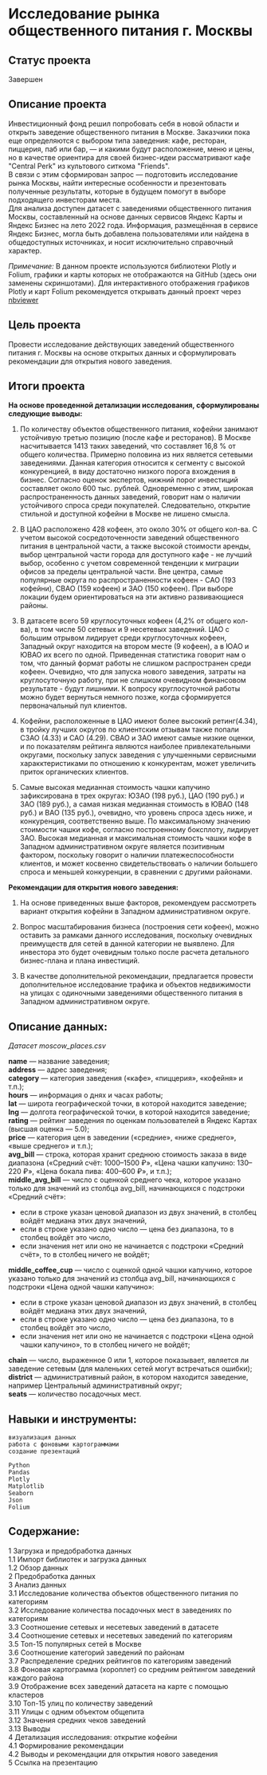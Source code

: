 # Исследование рынка общественного питания г. Москвы    

## Статус проекта
Завершен

## Описание проекта

Инвестиционный фонд решил попробовать себя в новой области и открыть заведение общественного питания в Москве. Заказчики пока еще определяются с выбором типа заведения: кафе, ресторан, пиццерия, паб или бар, — и какими будут расположение, меню и цены, но в качестве ориентира для своей бизнес-идеи рассматривают кафе "Central Perk" из культового ситкома "Friends".  
В связи с этим сформирован запрос — подготовить исследование рынка Москвы, найти интересные особенности и презентовать полученные результаты, которые в будущем помогут в выборе подходящего инвесторам места.  
Для анализа доступен датасет с заведениями общественного питания Москвы, составленный на основе данных сервисов Яндекс Карты и Яндекс Бизнес на лето 2022 года. Информация, размещённая в сервисе Яндекс Бизнес, могла быть добавлена пользователями или найдена в общедоступных источниках, и носит исключительно справочный характер.  
  
*Примечание:* В данном проекте используются библиотеки Plotly и Folium, графики и карты которых не отображаются на GitHub (здесь они заменены скриншотами). 
Для интерактивного отображения графиков Plotly и карт Folium рекомендуется открывать данный проект через [nbviewer](https://nbviewer.org/github/aefr1/data-analysis-projects/blob/main/public_catering_research/public_catering_research.ipynb)

## Цель проекта  

Провести исследование действующих заведений общественного питания г. Москвы на основе открытых данных и сформулировать рекомендации для открытия нового заведения.  

## Итоги проекта  

**На основе проведенной детализации исследования, сформулированы следующие выводы:**

1. По количеству объектов общественного питания, кофейни занимают устойчивую третью позицию (после кафе и ресторанов). В Москве насчитывается 1413 таких заведений, что составляет 16,8 % от общего количества. Примерно половина из них является сетевыми заведениями. Данная категория относится к сегменту с высокой конкуренцией, в виду достаточно низкого порога вхождения в бизнес. Согласно оценок экспертов, нижний порог инвестиций составляет около 600 тыс. рублей. Одновременно с этим, широкая распространенность данных заведений, говорит нам о наличии устойчивого спроса среди покупателей. Следовательно, открытие стильной и доступной кофейни в Москве не лишено смысла.  


2.  В ЦАО расположено 428 кофеен, это около 30% от общего кол-ва. С учетом высокой сосредоточенности заведений общественного питания в центральной части, а также высокой стоимости аренды, выбор центральной части города для доступного кафе - не лучший выбор, особенно с учетом современной тенденции к миграции офисов за пределы центральной части. Вне центра, самые популярные округа по распространенности кофеен - САО (193 кофейни), СВАО (159 кофеен) и ЗАО (150 кофеен). При выборе локации будем ориентироваться на эти активно развивающиеся районы.


3. В датасете всего 59 круглосуточных кофеен (4,2% от общего кол-ва), в том числе 50 сетевых и 9 несетевых заведений. ЦАО с большим отрывом лидирует среди круглосуточных кофеен, Западный округ находится на втором месте (9 кофеен), а в ЮАО и ЮВАО их всего по одной. Приведенная статистика говорит нам о том, что данный формат работы не слишком распространен среди кофеен. Очевидно, что для запуска нового заведения, затраты на круглосуточную работу, при не слишком очевидном финансовом результате - будут лишними. К вопросу круглосуточной работы можно будет вернуться немного позже, когда сформируется первоначальный пул клиентов.


4. Кофейни, расположенные в ЦАО имеют более высокий ретинг(4.34), в тройку лучших округов по клиентским отзывам также попали СЗАО (4.33) и САО (4.29). СВАО и ЗАО имеют самые низкие оценки, и по показателям рейтинга являются наиболее привлекательными округами, поскольку запуск заведения с улучшенными сервисными харакктеристиками по отношению к конкурентам, может увеличить приток органических клиентов.


5. Самые высокая медианная стоимость чашки капучино зафиксирована в трех округах: ЮЗАО (198 руб.), ЦАО (190 руб.) и ЗАО (189 руб.), а самая низкая медианная стоимость в ЮВАО (148 руб.) и ВАО (135 руб.), очевидно, что уровень спроса здесь ниже, и конкуренция, соответственно выше. По максимальному значению стоимости чашки кофе, согласно построенному боксплоту, лидирует ЗАО. Высокая медианная и максимальная стоимость чашки кофе в Западном административном округе является позитивным фактором, поскольку говорит о наличии платежеспособности клиентов, и может косвенно свидетельствовать о наличии большего спроса и меньшей конкуренции, в сравнении с другими районами.

**Рекомендации для открытия нового заведения:**

1. На основе приведенных выше факторов, рекомендуем рассмотреть вариант открытия кофейни в Западном административном округе.   


2. Вопрос масштабирования бизнеса (построения сети кофеен), можно оставить за рамками данного исследования, поскольку очевидных преимуществ для сетей в данной категории не выявлено. Для инвестора это будет очевидным только после расчета детального бизнес-плана и плана инвестиций.


3. В качестве дополнительной рекомендации, предлагается провести дополнительное исследование трафика и объектов недвижимости на улицах с одиночными заведениями общественного питания в Западном административном округе.  

## Описание данных:  

*Датасет moscow_places.csv*   
   
**name** — название заведения;  
**address** — адрес заведения;  
**category** — категория заведения («кафе», «пиццерия», «кофейня» и т.п.);  
**hours** — информация о днях и часах работы;  
**lat** — широта географической точки, в которой находится заведение;  
**lng** — долгота географической точки, в которой находится заведение;  
**rating** — рейтинг заведения по оценкам пользователей в Яндекс Картах (высшая оценка — 5.0);  
**price** — категория цен в заведении («средние», «ниже среднего», «выше среднего» и т.п.);  
**avg_bill** — строка, которая хранит среднюю стоимость заказа в виде диапазона («Средний счёт: 1000–1500 ₽», «Цена чашки капучино: 130–220 ₽», «Цена бокала пива: 400–600 ₽», и т.п.);  
**middle_avg_bill** — число с оценкой среднего чека, которое указано только для значений из столбца avg_bill, начинающихся с подстроки «Средний счёт»:  
- если в строке указан ценовой диапазон из двух значений, в столбец войдёт медиана этих двух значений,  
- если в строке указано одно число — цена без диапазона, то в столбец войдёт это число,  
- если значения нет или оно не начинается с подстроки «Средний счёт», то в столбец ничего не войдёт;    

**middle_coffee_cup** — число с оценкой одной чашки капучино, которое указано только для значений из столбца avg_bill, начинающихся с подстроки «Цена одной чашки капучино»:  
- если в строке указан ценовой диапазон из двух значений, в столбец войдёт медиана этих двух значений,  
- если в строке указано одно число — цена без диапазона, то в столбец войдёт это число,  
- если значения нет или оно не начинается с подстроки «Цена одной чашки капучино», то в столбец ничего не войдёт;  

**chain** — число, выраженное 0 или 1, которое показывает, является ли заведение сетевым (для маленьких сетей могут встречаться ошибки);  
**district** — административный район, в котором находится заведение, например Центральный административный округ;  
**seats** — количество посадочных мест.  

## Навыки и инструменты:

`визуализация данных`  
`работа с фоновыми картограммами`  
`создание презентаций`  
    
`Python`  
`Pandas`  
`Plotly`      
`Matplotlib`  
`Seaborn`   
`Json`  
`Folium`  

## Содержание:  

1 Загрузка и предобработка данных  
1.1 Импорт библиотек и загрузка данных  
1.2 Обзор данных  
2 Предобработка данных  
3 Анализ данных  
3.1 Исследование количества объектов общественного питания по категориям  
3.2 Исследование количества посадочных мест в заведениях по категориям  
3.3 Cоотношение сетевых и несетевых заведений в датасете  
3.4 Соотношение сетевых и несетевых заведений по категориям  
3.5 Топ-15 популярных сетей в Москве  
3.6 Соотношение категорий заведений по районам  
3.7 Распределение средних рейтингов по категориям заведений  
3.8 Фоновая картограмма (хороплет) со средним рейтингом заведений каждого района  
3.9 Отображение всех заведений датасета на карте с помощью кластеров  
3.10 Топ-15 улиц по количеству заведений  
3.11 Улицы с одним объектом общепита  
3.12 Значения средних чеков заведений  
3.13 Выводы  
4 Детализация исследования: открытие кофейни  
4.1 Формирование рекомендации  
4.2 Выводы и рекомендации для открытия нового заведения  
5 Ссылка на презентацию  

